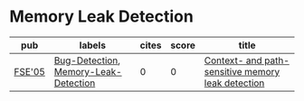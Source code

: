 # Memory Leak Detection

|pub|labels|cites|score|title|
|---|------|-----|-----|-----|
|[FSE'05](https://dblp.org/db/conf/sigsoft/fse2005.html)|[Bug-Detection](Bug-Detection.md), [Memory-Leak-Detection](Memory-Leak-Detection.md)|0|0|[Context- and path-sensitive memory leak detection](https://scholar.google.com/scholar?q=Context-+and+path-sensitive+memory+leak+detection)|
